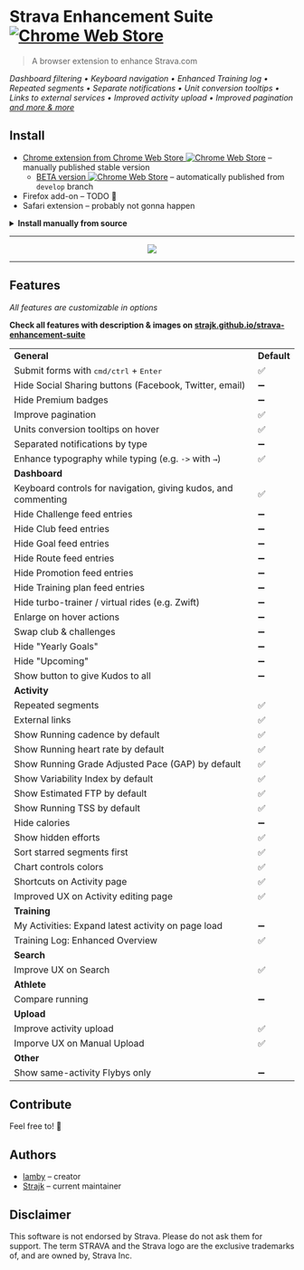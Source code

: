 # Strava Enhancement Suite [![Chrome Web Store][Shield: CWS: Users]][Link: CWS]

> A browser extension to enhance Strava.com

<em>Dashboard filtering • Keyboard navigation • Enhanced Training log • Repeated segments • Separate notifications • Unit conversion tooltips • Links to external services • Improved activity upload • Improved pagination [and more & more](#features)</em>

## Install

* [Chrome extension from Chrome Web Store&nbsp;![Chrome Web Store][Shield: CWS: Version]][Link: CWS] – manually published stable version
  * [BETA version&nbsp;![Chrome Web Store][Shield: CWS: Version: Beta]][Link: CWS: Beta] – automatically published from `develop` branch
* Firefox add-on – TODO 👷‍
* Safari extension – probably not gonna happen

<details>
<summary><strong>Install manually from source</strong></summary>

* Clone (or otherwise download) this repository
* In Chrome, go to `chrome://extensions`
* Ensure "Developer mode" is ticked
* Click "Load unpacked" and select the `extension` directory within this repository
* Refresh any page on Strava - the extension will now be active
</details>

---

<p align="center">
  <img src="./assets/screenshot-1.png" />
</p>

---

## Features

*All features are customizable in options*

**Check all features with description & images on [strajk.github.io/strava-enhancement-suite](https://strajk.github.io/strava-enhancement-suite)**

<table>


<tr>
  <td><strong>General</strong></td>
  <td><strong>Default</strong></td>
</tr>


<tr>
  <td>Submit forms with <kbd>cmd/ctrl</kbd> + <kbd>Enter</kbd></td>
  <td>✅</td>
</tr>


<tr>
  <td>Hide Social Sharing buttons (Facebook, Twitter, email)</td>
  <td>➖</td>
</tr>


<tr>
  <td>Hide Premium badges</td>
  <td>➖</td>
</tr>


<tr>
  <td>Improve pagination</td>
  <td>✅</td>
</tr>


<tr>
  <td>Units conversion tooltips on hover</td>
  <td>✅</td>
</tr>


<tr>
  <td>Separated notifications by type</td>
  <td>➖</td>
</tr>


<tr>
  <td>Enhance typography while typing (e.g. <code>-></code> with <code>&rarr;</code>)</td>
  <td>✅</td>
</tr>



<tr>
  <td><strong>Dashboard</strong></td>
  <td></td>
</tr>


<tr>
  <td>Keyboard controls for navigation, giving kudos, and commenting</td>
  <td>✅</td>
</tr>


<tr>
  <td>Hide Challenge feed entries</td>
  <td>➖</td>
</tr>


<tr>
  <td>Hide Club feed entries</td>
  <td>➖</td>
</tr>


<tr>
  <td>Hide Goal feed entries</td>
  <td>➖</td>
</tr>


<tr>
  <td>Hide Route feed entries</td>
  <td>➖</td>
</tr>


<tr>
  <td>Hide Promotion feed entries</td>
  <td>➖</td>
</tr>


<tr>
  <td>Hide Training plan feed entries</td>
  <td>➖</td>
</tr>


<tr>
  <td>Hide turbo-trainer / virtual rides (e.g. Zwift)</td>
  <td>➖</td>
</tr>


<tr>
  <td>Enlarge on hover actions</td>
  <td>➖</td>
</tr>


<tr>
  <td>Swap club & challenges</td>
  <td>➖</td>
</tr>


<tr>
  <td>Hide "Yearly Goals"</td>
  <td>➖</td>
</tr>


<tr>
  <td>Hide "Upcoming"</td>
  <td>➖</td>
</tr>


<tr>
  <td>Show button to give Kudos to all</td>
  <td>➖</td>
</tr>




<tr>
  <td><strong>Activity</strong></td>
  <td></td>
</tr>


<tr>
  <td>Repeated segments</td>
  <td>✅</td>
</tr>


<tr>
  <td>External links</td>
  <td>✅</td>
</tr>


<tr>
  <td>Show Running cadence by default</td>
  <td>✅</td>
</tr>


<tr>
  <td>Show Running heart rate by default</td>
  <td>✅</td>
</tr>


<tr>
  <td>Show Running Grade Adjusted Pace (GAP) by default</td>
  <td>✅</td>
</tr>


<tr>
  <td>Show Variability Index by default</td>
  <td>✅</td>
</tr>


<tr>
  <td>Show Estimated FTP by default</td>
  <td>✅</td>
</tr>


<tr>
  <td>Show Running TSS by default</td>
  <td>✅</td>
</tr>


<tr>
  <td>Hide calories</td>
  <td>➖</td>
</tr>


<tr>
  <td>Show hidden efforts</td>
  <td>✅</td>
</tr>


<tr>
  <td>Sort starred segments first</td>
  <td>✅</td>
</tr>


<tr>
  <td>Chart controls colors</td>
  <td>✅</td>
</tr>


<tr>
  <td>Shortcuts on Activity page</td>
  <td>✅</td>
</tr>


<tr>
  <td>Improved UX on Activity editing page</td>
  <td>✅</td>
</tr>



<tr>
  <td><strong>Training</strong></td>
  <td></td>
</tr>


<tr>
  <td>My Activities: Expand latest activity on page load</td>
  <td>➖</td>
</tr>


<tr>
  <td>Training Log: Enhanced Overview</td>
  <td>✅</td>
</tr>



<tr>
  <td><strong>Search</strong></td>
  <td></td>
</tr>


<tr>
  <td>Improve UX on Search</td>
  <td>✅</td>
</tr>



<tr>
  <td><strong>Athlete</strong></td>
  <td></td>
</tr>


<tr>
  <td>Compare running</td>
  <td>➖</td>
</tr>



<tr>
  <td><strong>Upload</strong></td>
  <td></td>
</tr>


<tr>
  <td>Improve activity upload</td>
  <td>✅</td>
</tr>


<tr>
  <td>Imporve UX on Manual Upload</td>
  <td>✅</td>
</tr>



<tr>
  <td><strong>Other</strong></td>
  <td></td>
</tr>


<tr>
  <td>Show same-activity Flybys only</td>
  <td>➖</td>
</tr>


</table>

## Contribute

Feel free to! 🙏

## Authors

* [lamby](https://github.com/lamby) – creator
* [Strajk](https://github.com/Strajk/) – current maintainer

## Disclaimer

This software is not endorsed by Strava. Please do not ask them for support.
The term STRAVA and the Strava logo are the exclusive trademarks of, and are owned by, Strava Inc.


[Shield: CWS: Users]: https://img.shields.io/chrome-web-store/users/egelalffpmicecakegglddmhlbdiemlg?label=Chrome+Extension
[Shield: CWS: Version]: https://img.shields.io/chrome-web-store/v/egelalffpmicecakegglddmhlbdiemlg?label=
[Shield: CWS: Version: Beta]: https://img.shields.io/chrome-web-store/v/oaioodcklbhlefejbglemgjndhckgklf?label=
[Link: CWS]: https://chrome.google.com/webstore/detail/egelalffpmicecakegglddmhlbdiemlg
[Link: CWS: Beta]: https://chrome.google.com/webstore/detail/oaioodcklbhlefejbglemgjndhckgklf
